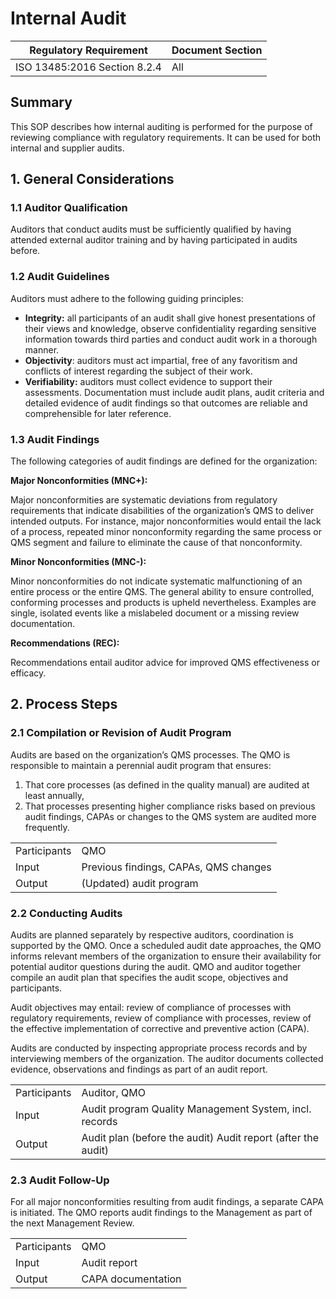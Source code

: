 # Internal Audit

| Regulatory Requirement       | Document Section |
|------------------------------|------------------|
| ISO 13485:2016 Section 8.2.4 | All              |

## Summary

This SOP describes how internal auditing is performed for the purpose of reviewing compliance with regulatory
requirements. It can be used for both internal and supplier audits.

## 1. General Considerations

### 1.1 Auditor Qualification

Auditors that conduct audits must be sufficiently qualified by having attended external auditor training and
by having participated in audits before.

### 1.2 Audit Guidelines

Auditors must adhere to the following guiding principles:

* **Integrity:** all participants of an audit shall give honest presentations of their views and knowledge,
  observe confidentiality regarding sensitive information towards third parties and conduct audit work in a
  thorough manner.
* **Objectivity**: auditors must act impartial, free of any favoritism and conflicts of interest regarding the
  subject of their work.
* **Verifiability:** auditors must collect evidence to support their assessments. Documentation must include
  audit plans, audit criteria and detailed evidence of audit findings so that outcomes are reliable and
  comprehensible for later reference.

### 1.3 Audit Findings

The following categories of audit findings are defined for the organization:

**Major Nonconformities (MNC+):**

Major nonconformities are systematic deviations from regulatory requirements that indicate disabilities of the
organization’s QMS to deliver intended outputs. For instance, major nonconformities would entail the lack of a
process, repeated minor nonconformity regarding the same process or QMS segment and failure to eliminate the
cause of that nonconformity.

**Minor Nonconformities (MNC-):**

Minor nonconformities do not indicate systematic malfunctioning of an entire process or the entire QMS. The
general ability to ensure controlled, conforming processes and products is upheld nevertheless. Examples are
single, isolated events like a mislabeled document or a missing review documentation.

**Recommendations (REC):**

Recommendations entail auditor advice for improved QMS effectiveness or efficacy.

## 2. Process Steps

### 2.1 Compilation or Revision of Audit Program

Audits are based on the organization’s QMS processes. The QMO is responsible to maintain a perennial audit
program that ensures:

1. That core processes (as defined in the quality manual) are audited at least annually,
2. That processes presenting higher compliance risks based on previous audit findings, CAPAs or changes to the
   QMS system are audited more frequently.

|              |                                       |
|--------------|---------------------------------------|
| Participants | QMO                                   |
| Input        | Previous findings, CAPAs, QMS changes |
| Output       | (Updated) audit program               |

### 2.2 Conducting Audits

Audits are planned separately by respective auditors, coordination is supported by the QMO. Once a scheduled
audit date approaches, the QMO informs relevant members of the organization to ensure their availability for
potential auditor questions during the audit. QMO and auditor together compile an audit plan that specifies
the audit scope, objectives and participants.

Audit objectives may entail: review of compliance of processes with regulatory requirements, review of
compliance with processes, review of the effective implementation of corrective and preventive action (CAPA).

Audits are conducted by inspecting appropriate process records and by interviewing members of the
organization. The auditor documents collected evidence, observations and findings as part of an audit report.

|              |                                                              |
|--------------|--------------------------------------------------------------|
| Participants | Auditor, QMO                                                 |
| Input        | Audit program Quality Management System, incl. records       |
| Output       | Audit plan (before the audit) Audit report (after the audit) |

### 2.3 Audit Follow-Up

For all major nonconformities resulting from audit findings, a separate CAPA is initiated.
The QMO reports audit findings to the Management as part of the next Management Review.

|              |                    |
|--------------|--------------------|
| Participants | QMO                |
| Input        | Audit report       |
| Output       | CAPA documentation |
